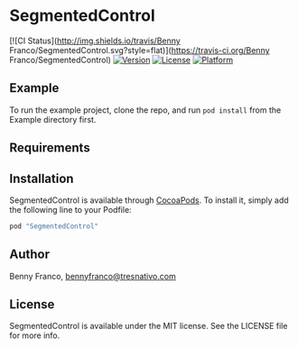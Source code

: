 # SegmentedControl

[![CI Status](http://img.shields.io/travis/Benny Franco/SegmentedControl.svg?style=flat)](https://travis-ci.org/Benny Franco/SegmentedControl)
[![Version](https://img.shields.io/cocoapods/v/SegmentedControl.svg?style=flat)](http://cocoapods.org/pods/SegmentedControl)
[![License](https://img.shields.io/cocoapods/l/SegmentedControl.svg?style=flat)](http://cocoapods.org/pods/SegmentedControl)
[![Platform](https://img.shields.io/cocoapods/p/SegmentedControl.svg?style=flat)](http://cocoapods.org/pods/SegmentedControl)

## Example

To run the example project, clone the repo, and run `pod install` from the Example directory first.

## Requirements

## Installation

SegmentedControl is available through [CocoaPods](http://cocoapods.org). To install
it, simply add the following line to your Podfile:

```ruby
pod "SegmentedControl"
```

## Author

Benny Franco, bennyfranco@tresnativo.com

## License

SegmentedControl is available under the MIT license. See the LICENSE file for more info.
